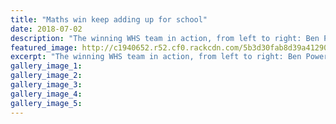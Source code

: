 ```yaml
---
title: "Maths win keep adding up for school"
date: 2018-07-02
description: "The winning WHS team in action, from left to right: Ben Power, Ahimsha Saravanapavan & Nanea Schurhammer..."
featured_image: http://c1940652.r52.cf0.rackcdn.com/5b3d30fab8d39a41290000ed/Maths-ben-ahimsha--nanea-chron-2-july.jpg
excerpt: "The winning WHS team in action, from left to right: Ben Power, Ahimsha Saravanapavan & Nanea Schurhammer."
gallery_image_1: 
gallery_image_2: 
gallery_image_3: 
gallery_image_4: 
gallery_image_5: 
---
```


